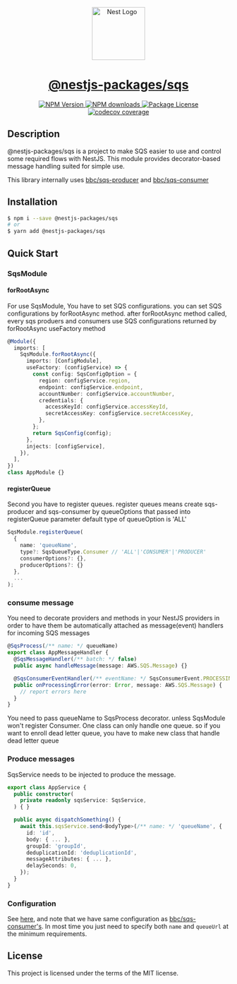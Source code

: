 <p align="center">
  <a href="http://nestjs.com/" target="blank">
    <img src="https://nestjs.com/img/logo-small.svg" width="120" alt="Nest Logo" />
  </a>
  <a href="https://github.com/nestjs-packages/sqs" target="blank">
    <h1 align="center">@nestjs-packages/sqs</h1>
  </a>
</p>

<p align="center">
  <a href="https://www.npmjs.com/package/@nestjs-packages/sqs" target="_blank">
    <img src="https://img.shields.io/npm/v/@nestjs-packages/sqs.svg" alt="NPM Version" />
  </a>
  <a href="https://www.npmjs.com/package/@nestjs-packages/sqs" target="_blank">
    <img src="https://img.shields.io/npm/dm/@nestjs-packages/sqs.svg" alt="NPM downloads" />
  </a>
  <a href="https://www.npmjs.com/package/@nestjs-packages/sqs" target="_blank">
    <img src="https://img.shields.io/npm/l/@nestjs-packages/sqs.svg" alt="Package License" />
  </a>
  <a href="https://codecov.io/gh/nestjs-packages/sqs" target="_blank">
    <img src="https://codecov.io/gh/nestjs-packages/sqs/branch/master/graph/badge.svg?token=pMLNZOxXiq" alt="codecov coverage" />
  </a>
</p>


## Description

@nestjs-packages/sqs is a project to make SQS easier to use and control some required flows with NestJS. This module provides decorator-based message handling suited for simple use.

This library internally uses [bbc/sqs-producer](https://github.com/bbc/sqs-producer) and [bbc/sqs-consumer](https://github.com/bbc/sqs-consumer)

## Installation

```sh
$ npm i --save @nestjs-packages/sqs
# or
$ yarn add @nestjs-packages/sqs
```

## Quick Start

### SqsModule

#### forRootAsync

For use SqsModule, You have to set SQS configurations. you can set SQS configurations by forRootAsync method.
after forRootAsync method called, every sqs produers and consumers use SQS configurations returned by forRootAsync useFactory method

```ts
@Module({
  imports: [
    SqsModule.forRootAsync({
      imports: [ConfigModule],
      useFactory: (configService) => {
        const config: SqsConfigOption = {
          region: configService.region,
          endpoint: configService.endpoint,
          accountNumber: configService.accountNumber,
          credentials: {
            accessKeyId: configService.accessKeyId,
            secretAccessKey: configService.secretAccessKey,
          },
        };
        return SqsConfig(config);
      },
      injects: [configService],
    }),
  ],
})
class AppModule {}
```

#### registerQueue

Second you have to register queues. register queues means create sqs-producer and sqs-consumer by queueOptions that passed into registerQueue parameter
default type of queueOption is 'ALL'

```ts
SqsModule.registerQueue(
  {
    name: 'queueName',
    type?: SqsQueueType.Consumer // 'ALL'|'CONSUMER'|'PRODUCER'
    consumerOptions?: {},
    producerOptions?: {}
  },
  ...
);
```

### consume message

You need to decorate providers and methods in your NestJS providers in order to have them be automatically attached as message(event) handlers for incoming SQS messages

```ts
@SqsProcess(/** name: */ queueName)
export class AppMessageHandler {
  @SqsMessageHandler(/** batch: */ false)
  public async handleMessage(message: AWS.SQS.Message) {}

  @SqsConsumerEventHandler(/** eventName: */ SqsConsumerEvent.PROCESSING_ERROR)
  public onProcessingError(error: Error, message: AWS.SQS.Message) {
    // report errors here
  }
}
```

You need to pass queueName to SqsProcess decorator. unless SqsModule won't register Consumer.
One class can only handle one queue. so if you want to enroll dead letter queue, you have to make new class that handle dead letter queue

### Produce messages

SqsService needs to be injected to produce the message.

```ts
export class AppService {
  public constructor(
    private readonly sqsService: SqsService,
  ) { }

  public async dispatchSomething() {
    await this.sqsService.send<BodyType>(/** name: */ 'queueName', {
      id: 'id',
      body: { ... },
      groupId: 'groupId',
      deduplicationId: 'deduplicationId',
      messageAttributes: { ... },
      delaySeconds: 0,
    });
  }
}
```

### Configuration

See [here](https://github.com/DEV-MUGLES/nestjs-sqs/blob/master/lib/sqs.types.ts), and note that we have same configuration as [bbc/sqs-consumer's](https://github.com/bbc/sqs-consumer).
In most time you just need to specify both `name` and `queueUrl` at the minimum requirements.

## License

This project is licensed under the terms of the MIT license.
